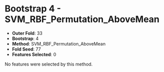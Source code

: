 # Bootstrap 4 - SVM_RBF_Permutation_AboveMean

- **Outer Fold**: 33
- **Bootstrap**: 4
- **Method**: SVM_RBF_Permutation_AboveMean
- **Fold Seed**: 77
- **Features Selected**: 0

No features were selected by this method.
